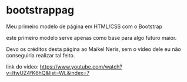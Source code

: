 # bootstrappag
 Meu primeiro modelo de página em HTML/CSS com o Bootstrap

 este primeiro modelo serve apenas como base para algo futuro maior.

 Devo os créditos desta página ao Maikel Neris, sem o vídeo dele eu não conseguiria realizar tal feito.
 
 link do vídeo:
https://www.youtube.com/watch?v=ItwUZ4fK6hQ&list=WL&index=7